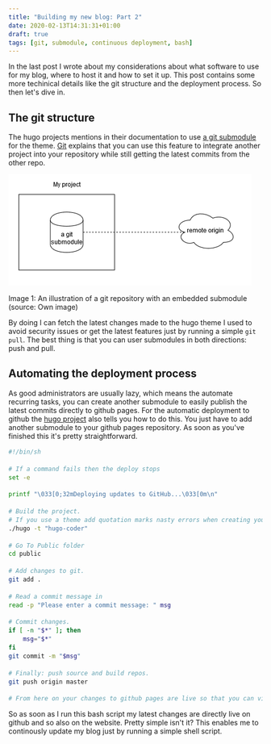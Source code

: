```yaml
---
title: "Building my new blog: Part 2"
date: 2020-02-13T14:31:31+01:00
draft: true
tags: [git, submodule, continuous deployment, bash]
---
```


In the last post I wrote about my considerations about what software to use for my blog, where to host it and how to set it up. This post contains some more techinical details like the git structure and the deployment process. So then let's dive in.

## The git structure

The hugo projects mentions in their documentation to use [a git submodule](https://gohugo.io/getting-started/quick-start/) for the theme. [Git](https://git-scm.com/book/en/v2/Git-Tools-Submodules) explains that you can use this feature to integrate another project into your repository while still getting the latest commits from the other repo.

<!-- ![image](static/images/submodule.png "Example of a git submodule") -->
![This is an image](/images/submodule.png "Example of a git submodule")

Image 1: An illustration of a git repository with an embedded submodule (source: Own image)

By doing I can fetch the latest changes made to the hugo theme I used to avoid security issues or get the latest features just by running a simple `git pull`. The best thing is that you can user submodules in both directions: push and pull.

## Automating the deployment process

As good administrators are usually lazy, which means the automate recurring tasks, you can create another submodule to easily publish the latest commits directly to github pages. For the automatic deployment to github the [hugo project](https://gohugo.io/hosting-and-deployment/hosting-on-github/) also tells you how to do this. You just have to add another submodule to your github pages repository. As soon as you've finished this it's pretty straightforward.

```Bash
#!/bin/sh

# If a command fails then the deploy stops
set -e

printf "\033[0;32mDeploying updates to GitHub...\033[0m\n"

# Build the project.
# If you use a theme add quotation marks nasty errors when creating your pages.
./hugo -t "hugo-coder"

# Go To Public folder
cd public

# Add changes to git.
git add .

# Read a commit message in
read -p "Please enter a commit message: " msg

# Commit changes.
if [ -n "$*" ]; then
    msg="$*"
fi
git commit -m "$msg"

# Finally: push source and build repos.
git push origin master

# From here on your changes to github pages are live so that you can view them.
```

So as soon as I run this bash script my latest changes are directly live on github and so also on the website. Pretty simple isn't it? This enables me to continously update my blog just by running a simple shell script.

